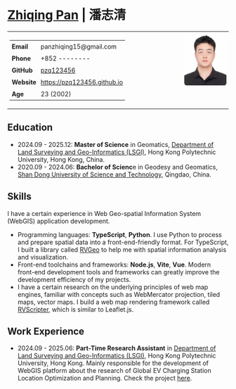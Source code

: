 # [Zhiqing Pan](https://pzq123456.github.io) | 潘志清

<table style="width: 100%; border-collapse: collapse; font-size: 14px;">
  <tr>
    <td style="vertical-align: top; width: 60%; padding: 5px;">
      <table style="width: 100%; border-collapse: collapse;">
        <tr>
          <td style="padding: 5px;"><strong>Email</strong></td>
          <td style="padding: 5px;">panzhiqing15@gmail.com</td>
        </tr>
        <tr>
          <td style="padding: 5px;"><strong>Phone</strong></td>
          <td style="padding: 5px;">+852 --------</td>
        </tr>
        <tr>
          <td style="padding: 5px;"><strong>GitHub</strong></td>
          <td style="padding: 5px;"><a href="https://github.com/pzq123456">pzq123456</a></td>
        </tr>
        <tr>
          <td style="padding: 5px;"><strong>Website</strong></td>
          <td style="padding: 5px;"><a href="https://pzq123456.github.io">https://pzq123456.github.io</a></td>
        </tr>
        <tr>
          <td style="padding: 5px;"><strong>Age</strong></td>
          <td style="padding: 5px;">23 (2002)</td>
        </tr>
      </table>
    </td>
    <td style="vertical-align: top; text-align: right; padding: 5px;">
      <img src="../imgs/pzq.JPG" width="50%" height="50%" alt="avatar" style="border-radius: 5%;">
    </td>
  </tr>
</table>


## Education

- 2024.09 - 2025.12: **Master of Science** in Geomatics, [Department of Land Surveying and Geo-Informatics (LSGI)](https://www.polyu.edu.hk/lsgi/), Hong Kong Polytechnic University, Hong Kong, China.
- 2020.09 - 2024.06: **Bachelor of Scienc**e in Geodesy and Geomatics, [Shan Dong University of Science and Technology](https://en.sdust.edu.cn), Qingdao, China.

## Skills
I have a certain experience in Web Geo-spatial Information System (WebGIS) application development.

- Programming languages: **TypeScript**, **Python**. I use Python to process and prepare spatial data into a front-end-friendly format. For TypeScript, I built a library called [RVGeo](https://pzq123456.github.io/RVGeo/) to help me with spatial information analysis and visualization.
- Front-end toolchains and frameworks: **Node.js**, **Vite**, **Vue**. Modern front-end development tools and frameworks can greatly improve the development efficiency of my projects.
- I have a certain research on the underlying principles of web map engines, familiar with concepts such as WebMercator projection, tiled maps, vector maps. I build a web map rendering framework called [RVScripter](https://pzq123456.github.io/RVScripter/), which is similar to Leaflet.js.

## Work Experience

- 2024.09 - 2025.06: **Part-Time Research Assistant** in [Department of Land Surveying and Geo-Informatics (LSGI)](https://www.polyu.edu.hk/lsgi/), Hong Kong Polytechnic University, Hong Kong. Mainly responsible for the development of WebGIS platform about the research of Global EV Charging Station Location Optimization and Planning. Check the project [here](https://pzq123456.github.io/EVChargerSite/map/).

<!-- https://job-boards.greenhouse.io/okx/jobs/6082305003 -->